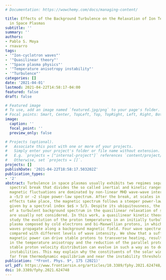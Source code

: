 ```yaml
---
# Documentation: https://wowchemy.com/docs/managing-content/

title: Effects of the Background Turbulence on the Relaxation of Ion Temperature Anisotropy
  in Space Plasmas
subtitle: ''
summary: ''
authors:
- Pablo S. Moya
- rnavarro
tags:
- '"Ion-cyclotron waves"'
- '"Quasilinear theory"'
- '"Space plasma physics"'
- '"Temperature anisotropy instability"'
- '"Turbulence"'
categories: []
date: '2021-04-01'
lastmod: 2021-04-22T14:58:17-04:00
featured: false
draft: false

# Featured image
# To use, add an image named `featured.jpg/png` to your page's folder.
# Focal points: Smart, Center, TopLeft, Top, TopRight, Left, Right, BottomLeft, Bottom, BottomRight.
image:
  caption: ''
  focal_point: ''
  preview_only: false

# Projects (optional).
#   Associate this post with one or more of your projects.
#   Simply enter your project's folder or file name without extension.
#   E.g. `projects = ["internal-project"]` references `content/project/deep-learning/index.md`.
#   Otherwise, set `projects = []`.
projects: []
publishDate: '2021-04-22T18:58:17.503202Z'
publication_types:
- '2'
abstract: Turbulence in space plasmas usually exhibits two regimes separated by a
  spectral break that divides the so called inertial and kinetic ranges. Large scale
  magnetic fluctuations are dominated by non-linear MHD wave-wave interactions following
  a −5/3 or −2 slope power-law spectrum. After the break, at scales in which kinetic
  effects take place, the magnetic spectrum follows a steeper power-law k −$α$ shape
  given by a spectral index $α$ > 5/3. Despite its ubiquitousness, the possible effects
  of a turbulent background spectrum in the quasilinear relaxation of solar wind temperatures
  are usually not considered. In this work, a quasilinear kinetic theory is used to
  study the evolution of the proton temperatures in an initially turbulent collisionless
  plasma composed by cold electrons and bi-Maxwellian protons, in which electromagnetic
  waves propagate along a background magnetic field. Four wave spectrum shapes are
  compared with different levels of wave intensity. We show that a sufficient turbulent
  magnetic power can drive stable protons to transverse heating, resulting in an increase
  in the temperature anisotropy and the reduction of the parallel proton beta. Thus,
  stable proton velocity distribution can evolve in such a way as to develop kinetic
  instabilities. This may explain why the constituents of the solar wind can be observed
  far from thermodynamic equilibrium and near the instability thresholds.
publication: '*Front. Phys. 9*, 175 (2021)'
url_pdf: https://www.frontiersin.org/articles/10.3389/fphy.2021.624748/full
doi: 10.3389/fphy.2021.624748
---
```

